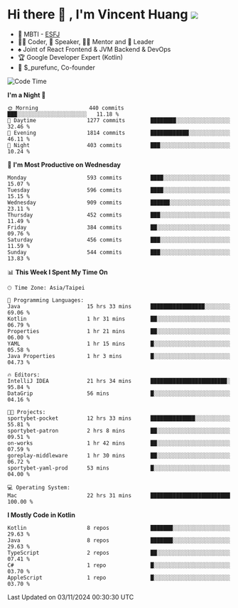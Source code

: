# Hi there 👋 , I'm Vincent Huang ![](https://komarev.com/ghpvc/?username=Jian-Min-Huang)
- 👀 MBTI - [ESFJ](https://www.16personalities.com/esfj-personality)
- 👨‍💻 Coder, 🎤 Speaker, 👨‍🏫 Mentor and 🚀 Leader
- ♠️ Joint of React Frontend & JVM Backend & DevOps
- 🏆 Google Developer Expert (Kotlin)
- 💼 $_purefunc, Co-founder

<!--START_SECTION:waka-->
![Code Time](http://img.shields.io/badge/Code%20Time-4%2C704%20hrs%2053%20mins-blue)

**I'm a Night 🦉** 

```text
🌞 Morning                440 commits         ███░░░░░░░░░░░░░░░░░░░░░░   11.18 % 
🌆 Daytime                1277 commits        ████████░░░░░░░░░░░░░░░░░   32.46 % 
🌃 Evening                1814 commits        ████████████░░░░░░░░░░░░░   46.11 % 
🌙 Night                  403 commits         ███░░░░░░░░░░░░░░░░░░░░░░   10.24 % 
```
📅 **I'm Most Productive on Wednesday** 

```text
Monday                   593 commits         ████░░░░░░░░░░░░░░░░░░░░░   15.07 % 
Tuesday                  596 commits         ████░░░░░░░░░░░░░░░░░░░░░   15.15 % 
Wednesday                909 commits         ██████░░░░░░░░░░░░░░░░░░░   23.11 % 
Thursday                 452 commits         ███░░░░░░░░░░░░░░░░░░░░░░   11.49 % 
Friday                   384 commits         ██░░░░░░░░░░░░░░░░░░░░░░░   09.76 % 
Saturday                 456 commits         ███░░░░░░░░░░░░░░░░░░░░░░   11.59 % 
Sunday                   544 commits         ███░░░░░░░░░░░░░░░░░░░░░░   13.83 % 
```


📊 **This Week I Spent My Time On** 

```text
🕑︎ Time Zone: Asia/Taipei

💬 Programming Languages: 
Java                     15 hrs 33 mins      █████████████████░░░░░░░░   69.06 % 
Kotlin                   1 hr 31 mins        ██░░░░░░░░░░░░░░░░░░░░░░░   06.79 % 
Properties               1 hr 21 mins        ██░░░░░░░░░░░░░░░░░░░░░░░   06.00 % 
YAML                     1 hr 15 mins        █░░░░░░░░░░░░░░░░░░░░░░░░   05.58 % 
Java Properties          1 hr 3 mins         █░░░░░░░░░░░░░░░░░░░░░░░░   04.73 % 

🔥 Editors: 
IntelliJ IDEA            21 hrs 34 mins      ████████████████████████░   95.84 % 
DataGrip                 56 mins             █░░░░░░░░░░░░░░░░░░░░░░░░   04.16 % 

🐱‍💻 Projects: 
sportybet-pocket         12 hrs 33 mins      ██████████████░░░░░░░░░░░   55.81 % 
sportybet-patron         2 hrs 8 mins        ██░░░░░░░░░░░░░░░░░░░░░░░   09.51 % 
on-works                 1 hr 42 mins        ██░░░░░░░░░░░░░░░░░░░░░░░   07.59 % 
goreplay-middleware      1 hr 30 mins        ██░░░░░░░░░░░░░░░░░░░░░░░   06.72 % 
sportybet-yaml-prod      53 mins             █░░░░░░░░░░░░░░░░░░░░░░░░   04.00 % 

💻 Operating System: 
Mac                      22 hrs 31 mins      █████████████████████████   100.00 % 
```

**I Mostly Code in Kotlin** 

```text
Kotlin                   8 repos             ███████░░░░░░░░░░░░░░░░░░   29.63 % 
Java                     8 repos             ███████░░░░░░░░░░░░░░░░░░   29.63 % 
TypeScript               2 repos             ██░░░░░░░░░░░░░░░░░░░░░░░   07.41 % 
C#                       1 repo              █░░░░░░░░░░░░░░░░░░░░░░░░   03.70 % 
AppleScript              1 repo              █░░░░░░░░░░░░░░░░░░░░░░░░   03.70 % 
```




 Last Updated on 03/11/2024 00:30:30 UTC
<!--END_SECTION:waka-->
